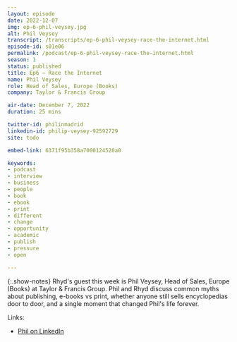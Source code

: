 ```yaml
---
layout: episode
date: 2022-12-07
img: ep-6-phil-veysey.jpg
alt: Phil Veysey
transcript: /transcripts/ep-6-phil-veysey-race-the-internet.html
episode-id: s01e06
permalink: /podcast/ep-6-phil-veysey-race-the-internet.html
season: 1
status: published
title: Ep6 — Race the Internet
name: Phil Veysey
role: Head of Sales, Europe (Books)
company: Taylor & Francis Group

air-date: December 7, 2022
duration: 25 mins

twitter-id: philinmadrid
linkedin-id: philip-veysey-92592729
site: todo

embed-link: 6371f95b358a7000124520a0

keywords:
- podcast
- interview
- business
- people
- book
- ebook
- print
- different
- change
- opportunity
- academic
- publish
- pressure
- open

---
```


{:.show-notes}
Rhyd's guest this week is Phil Veysey, Head of Sales, Europe (Books) at Taylor & Francis Group. Phil and Rhyd discuss common myths about publishing, e-books vs print, whether anyone still sells encyclopedias door to door, and a single moment that changed Phil's life forever. 

Links:

* [Phil on LinkedIn](https://www.linkedin.com/in/philip-veysey-92592729/)
